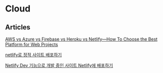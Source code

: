 # Cloud

## Articles

[AWS vs Azure vs Firebase vs Heroku vs Netlify—How To Choose the Best Platform for Web Projects](https://medium.com/better-programming/aws-vs-azure-vs-firebase-vs-heroku-vs-netlify-how-to-choose-the-best-platform-for-web-projects-482d017de254)

[netlify로 정적 사이트 배포하기](https://blog.outsider.ne.kr/1417)

[Netlify Dev 기능으로 개발 중인 사이트 Netlify에 배포하기](https://blog.outsider.ne.kr/1438)
